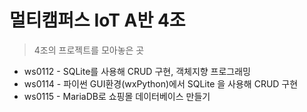 # 멀티캠퍼스 IoT A반 4조

> 4조의 프로젝트를 모아놓은 곳

* ws0112 - SQLite를 사용해 CRUD 구현, 객체지향 프로그래밍
* ws0114 - 파이썬 GUI환경(wxPython)에서 SQLite 을 사용해 CRUD 구현 
* ws0115 - MariaDB로 쇼핑몰 데이터베이스 만들기